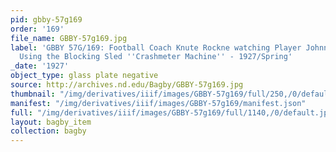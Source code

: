 ```yaml
---
pid: gbby-57g169
order: '169'
file_name: GBBY-57g169.jpg
label: 'GBBY 57G/169: Football Coach Knute Rockne watching Player Johnny P. Smith
  Using the Blocking Sled ''Crashmeter Machine'' - 1927/Spring'
_date: '1927'
object_type: glass plate negative
source: http://archives.nd.edu/Bagby/GBBY-57g169.jpg
thumbnail: "/img/derivatives/iiif/images/GBBY-57g169/full/250,/0/default.jpg"
manifest: "/img/derivatives/iiif/images/GBBY-57g169/manifest.json"
full: "/img/derivatives/iiif/images/GBBY-57g169/full/1140,/0/default.jpg"
layout: bagby_item
collection: bagby
---
```

